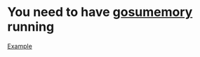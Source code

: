 # You need to have [gosumemory](https://github.com/l3lackShark/gosumemory/runs/1379916217) running

[Example](https://cdn.discordapp.com/attachments/731854916934565953/775511235436216360/triangles.mp4) 
